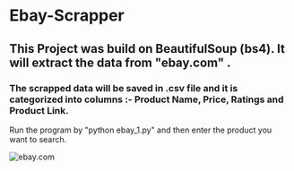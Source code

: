 # Ebay-Scrapper
<h2>This Project was build on BeautifulSoup (bs4). It will extract the data from "ebay.com" .</h2>
<h3>The scrapped data will be saved in .csv file and it is categorized into columns :- Product Name, Price, Ratings and Product Link.</h3>


Run the program by "python ebay_1.py" and then enter the product you want to search.
  
  ![ebay.com](https://user-images.githubusercontent.com/48207530/87335439-f322dc80-c55d-11ea-89d0-bcf5e6dd00f7.PNG)
